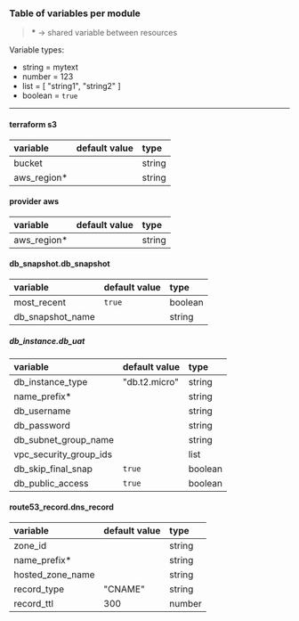 ### Table of variables per module

> __*__ -> shared variable between resources

Variable types:
  - string  = mytext
  - number  = 123
  - list    = [ "string1", "string2" ]
  - boolean = `true`

---

#### terraform s3
| variable    | default value | type    |
|:------------|:------------- |:------- |
| bucket      |               | string  |
| aws_region* |               | string  |

#### provider aws
| variable    | default value | type    |
|:------------|:------------- |:------- |
| aws_region* |               | string  |

#### db_snapshot.db_snapshot
| variable         | default value | type    |
|:---------------- |:------------- |:------- |
| most_recent      | `true`        | boolean |
| db_snapshot_name |               | string  |

##### db_instance.db_uat
| variable               | default value | type    |
|:--------------------   |:------------- |:------- |
| db_instance_type       | "db.t2.micro" | string  |
| name_prefix*           |               | string  |
| db_username            |               | string  |
| db_password            |               | string  |
| db_subnet_group_name   |               | string  |
| vpc_security_group_ids |               | list    |
| db_skip_final_snap     | `true`        | boolean |
| db_public_access       | `true`        | boolean |

#### route53_record.dns_record
| variable         | default value | type   |
|:-----------------|:------------- |:------ |
| zone_id          |               | string |
| name_prefix*     |               | string |
| hosted_zone_name |               | string |
| record_type      | "CNAME"       | string |
| record_ttl       | 300           | number |